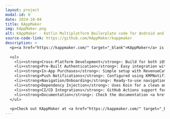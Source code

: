 ```yaml
---
layout: project
modal-id: 0
date: 2024-10-04
title: KAppMaker
img: KAppMaker.png
alt: KAppMaker - Kotlin Multiplatform Boilerplate code for Android and iOS
source-code-link: https://github.com/KAppMaker/kappmaker
description: >
  <p><a href="https://kappmaker.com/" target="_blank">KAppMaker</a> is a boilerplate code for making iOS and Android apps quickly. It uses Kotlin Multiplatform + Compose Multiplatform and helps you focus on what matters most in your app. Here are some features:</p>
  
  <ul>
    <li><strong>Cross-Platform Development</strong>: Build for both iOS and Android using Kotlin Multiplatform.</li>
    <li><strong>Pre-Built Authentication</strong>: Easy integration with Firebase and KMPAuth for Google and Apple sign-in.</li>
    <li><strong>In-App Purchases</strong>: Simple setup with RevenueCat for managing payments.</li>
    <li><strong>Push Notifications</strong>: Configured using KMPNotifier and Firebase for both platforms.</li>
    <li><strong>Navigation/Onboarding</strong>: Ready-to-use navigation using Voyager and onboarding screens to welcome users.</li>
    <li><strong>Dependency Injection</strong>: Uses Koin for a clean and scalable architecture.</li>
    <li><strong>CI/CD Integrations</strong>: GitHub Actions support for building and publishing to PlayStore and AppStore.</li>
    <li><strong>Documentation</strong>: Check the documentation <a href="https://docs.kappmaker.com/docs">here</a>.</li>
  </ul>
  
  <p>Check out KAppMaker at <a href="https://kappmaker.com/" target="_blank">kappmaker.com</a>!</p>
---
```

